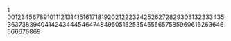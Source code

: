 1
00123456789101112131415161718192021222324252627282930313233343536373839404142434445464748495051525354555657585960616263646566676869